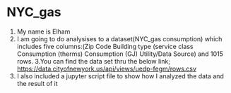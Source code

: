 # NYC_gas
1. My name is Elham
2. I am going to do analysises to a dataset(NYC_gas consumption) which includes five columns:(Zip Code	Building type (service class	Consumption (therms)	Consumption (GJ)	Utility/Data Source) and 1015 rows.
3.You can find the data set thru the below link;
https://data.cityofnewyork.us/api/views/uedp-fegm/rows.csv
4. I also included a jupyter script file to show how I analyzed the data and the result of it
